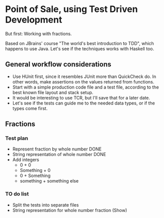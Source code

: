 # Point of Sale, using Test Driven Development

But first: Working with fractions.

Based on JBrains' course "The world's best introduction to TDD", which happens to use Java.
Let's see if the techniques works with Haskell too.

## General workflow considerations

* Use HUnit first, since it resembles JUnit more than QuickCheck do. In other words, make assertions on the values returned from functions.
* Start with a simple production code file and a test file, according to the best known file layout and stack setup.
* It would be interesting to use TCR, but I'll save that for a later date.
* Let's see if the tests can guide me to the needed data types, or if the types come first.

## Fractions

### Test plan

* Represent fraction by whole number DONE
* String representation of whole number DONE
* Add integers
  * 0 + 0
  * Something + 0
  * 0 + Something
  * something + something else

### TO do list

* Split the tests into separate files
* String representation for whole number fraction (Show)
